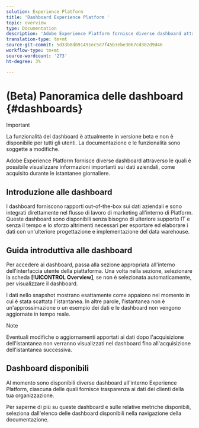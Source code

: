 ```yaml
---
solution: Experience Platform
title: 'Dashboard Experience Platform '
topic: overview
type: Documentation
description: 'Adobe Experience Platform fornisce diverse dashboard attraverso le quali è possibile visualizzare informazioni importanti sui dati aziendali, come acquisito durante le istantanee giornaliere. '
translation-type: tm+mt
source-git-commit: 5d33b8db91491ec5d7f45b3ebe3067cd382d9d46
workflow-type: tm+mt
source-wordcount: '273'
ht-degree: 3%

---
```



# (Beta) Panoramica delle dashboard {#dashboards}

>[!IMPORTANT]
>
>La funzionalità del dashboard è attualmente in versione beta e non è disponibile per tutti gli utenti. La documentazione e le funzionalità sono soggette a modifiche.

Adobe Experience Platform fornisce diverse dashboard attraverso le quali è possibile visualizzare informazioni importanti sui dati aziendali, come acquisito durante le istantanee giornaliere.

## Introduzione alle dashboard

I dashboard forniscono rapporti out-of-the-box sui dati aziendali e sono integrati direttamente nel flusso di lavoro di marketing all&#39;interno di Platform. Queste dashboard sono disponibili senza bisogno di ulteriore supporto IT e senza il tempo e lo sforzo altrimenti necessari per esportare ed elaborare i dati con un&#39;ulteriore progettazione e implementazione del data warehouse.

## Guida introduttiva alle dashboard

Per accedere ai dashboard, passa alla sezione appropriata all&#39;interno dell&#39;interfaccia utente della piattaforma. Una volta nella sezione, selezionare la scheda **[!UICONTROL Overview]**, se non è selezionata automaticamente, per visualizzare il dashboard.

I dati nello snapshot mostrano esattamente come appaiono nel momento in cui è stata scattata l&#39;istantanea. In altre parole, l&#39;istantanea non è un&#39;approssimazione o un esempio dei dati e le dashboard non vengono aggiornate in tempo reale.

>[!NOTE]
>
>Eventuali modifiche o aggiornamenti apportati ai dati dopo l&#39;acquisizione dell&#39;istantanea non verranno visualizzati nel dashboard fino all&#39;acquisizione dell&#39;istantanea successiva.

## Dashboard disponibili

Al momento sono disponibili diverse dashboard all&#39;interno  Experience Platform, ciascuna delle quali fornisce trasparenza ai dati dei clienti della tua organizzazione.

Per saperne di più su queste dashboard e sulle relative metriche disponibili, seleziona dall&#39;elenco delle dashboard disponibili nella navigazione della documentazione.